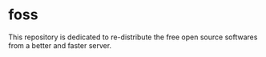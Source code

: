 # foss
This repository is dedicated to re-distribute the free open source softwares from a better and faster server.
